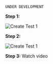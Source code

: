 `UNDER DEVELOPMENT`

**Step 1:**

![Create Test 1](/reselbob/scenarios/using-mabl-creating-a-test/assets/create-test-00.png)

**Step 2:**

![Create Test 1](/reselbob/scenarios/using-mabl-creating-a-test/assets/create-test-01.png)

**Step 3:** Watch video
